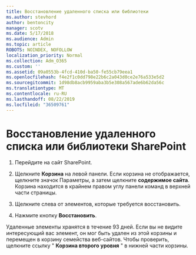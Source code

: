 ```yaml
---
title: Восстановление удаленного списка или библиотеки
ms.author: stevhord
author: bentoncity
manager: scotv
ms.date: 5/17/2018
ms.audience: Admin
ms.topic: article
ROBOTS: NOINDEX, NOFOLLOW
localization_priority: Normal
ms.collection: Adm_O365
ms.custom: ''
ms.assetid: 09a0553b-4fcd-410d-ba50-fe55cb79eea1
ms.openlocfilehash: f4e2f1c0dd798e22b6c2a043d0ce2e76a533e5d2
ms.sourcegitcommit: 1d98db8acb9959aba3b5e308a567ade6b62da56c
ms.translationtype: MT
ms.contentlocale: ru-RU
ms.lasthandoff: 08/22/2019
ms.locfileid: "36509761"
---
```

# <a name="restore-a-deleted-sharepoint-list-or-library"></a>Восстановление удаленного списка или библиотеки SharePoint

1. Перейдите на сайт SharePoint.
    
2. Щелкните **Корзина** на левой панели. Если корзина не отображается, щелкните значок Параметры, а затем щелкните **содержимое сайта**. Корзина находится в крайнем правом углу панели команд в верхней части страницы.
    
3. Щелкните слева от элементов, которые требуется восстановить.
    
4. Нажмите кнопку **Восстановить**.
    
Удаленные элементы хранятся в течение 93 дней. Если вы не видите интересующий вас элемент, он мог быть удален из этой корзины и перемещен в корзину семейства веб-сайтов. Чтобы проверить, щелкните ссылку " **Корзина второго уровня** " в нижней части корзины. 
  


